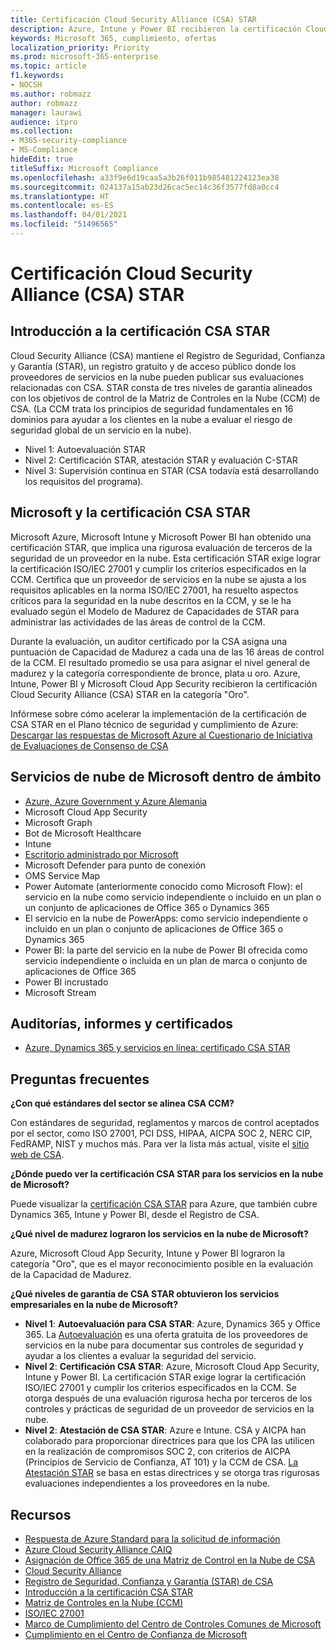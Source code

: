 ```yaml
---
title: Certificación Cloud Security Alliance (CSA) STAR
description: Azure, Intune y Power BI recibieron la certificación Cloud Security Alliance STAR en la categoría "Oro".
keywords: Microsoft 365, cumplimiento, ofertas
localization_priority: Priority
ms.prod: microsoft-365-enterprise
ms.topic: article
f1.keywords:
- NOCSH
ms.author: robmazz
author: robmazz
manager: laurawi
audience: itpro
ms.collection:
- M365-security-compliance
- MS-Compliance
hideEdit: true
titleSuffix: Microsoft Compliance
ms.openlocfilehash: a33f9e6d19caa5a3b26f011b985481224123ea38
ms.sourcegitcommit: 024137a15ab23d26cac5ec14c36f3577fd8a0cc4
ms.translationtype: HT
ms.contentlocale: es-ES
ms.lasthandoff: 04/01/2021
ms.locfileid: "51496565"
---
```

# <a name="cloud-security-alliance-csa-star-certification"></a>Certificación Cloud Security Alliance (CSA) STAR

## <a name="csa-star-certification-overview"></a>Introducción a la certificación CSA STAR

Cloud Security Alliance (CSA) mantiene el Registro de Seguridad, Confianza y Garantía (STAR), un registro gratuito y de acceso público donde los proveedores de servicios en la nube pueden publicar sus evaluaciones relacionadas con CSA. STAR consta de tres niveles de garantía alineados con los objetivos de control de la Matriz de Controles en la Nube (CCM) de CSA. (La CCM trata los principios de seguridad fundamentales en 16 dominios para ayudar a los clientes en la nube a evaluar el riesgo de seguridad global de un servicio en la nube).

- Nivel 1: Autoevaluación STAR
- Nivel 2: Certificación STAR, atestación STAR y evaluación C-STAR
- Nivel 3: Supervisión continua en STAR (CSA todavía está desarrollando los requisitos del programa).

## <a name="microsoft-and-csa-star-certification"></a>Microsoft y la certificación CSA STAR

Microsoft Azure, Microsoft Intune y Microsoft Power BI han obtenido una certificación STAR, que implica una rigurosa evaluación de terceros de la seguridad de un proveedor en la nube. Esta certificación STAR exige lograr la certificación ISO/IEC 27001 y cumplir los criterios especificados en la CCM. Certifica que un proveedor de servicios en la nube se ajusta a los requisitos aplicables en la norma ISO/IEC 27001, ha resuelto aspectos críticos para la seguridad en la nube descritos en la CCM, y se le ha evaluado según el Modelo de Madurez de Capacidades de STAR para administrar las actividades de las áreas de control de la CCM.  
  
Durante la evaluación, un auditor certificado por la CSA asigna una puntuación de Capacidad de Madurez a cada una de las 16 áreas de control de la CCM. El resultado promedio se usa para asignar el nivel general de madurez y la categoría correspondiente de bronce, plata u oro. Azure, Intune, Power BI y Microsoft Cloud App Security recibieron la certificación Cloud Security Alliance (CSA) STAR en la categoría "Oro".  

Infórmese sobre cómo acelerar la implementación de la certificación de CSA STAR en el Plano técnico de seguridad y cumplimiento de Azure: [Descargar las respuestas de Microsoft Azure al Cuestionario de Iniciativa de Evaluaciones de Consenso de CSA](https://gallery.technet.microsoft.com/Azure-Responses-to-CSA-46034a11)

## <a name="microsoft-in-scope-cloud-services"></a>Servicios de nube de Microsoft dentro de ámbito

- [Azure, Azure Government y Azure Alemania](https://aka.ms/AzureCompliance)
- Microsoft Cloud App Security
- Microsoft Graph
- Bot de Microsoft Healthcare
- Intune
- [Escritorio administrado por Microsoft](/microsoft-365/managed-desktop/intro/compliance)
- Microsoft Defender para punto de conexión
- OMS Service Map
- Power Automate (anteriormente conocido como Microsoft Flow): el servicio en la nube como servicio independiente o incluido en un plan o un conjunto de aplicaciones de Office 365 o Dynamics 365
- El servicio en la nube de PowerApps: como servicio independiente o incluido en un plan o conjunto de aplicaciones de Office 365 o Dynamics 365
- Power BI: la parte del servicio en la nube de Power BI ofrecida como servicio independiente o incluida en un plan de marca o conjunto de aplicaciones de Office 365
- Power BI incrustado
- Microsoft Stream

## <a name="audits-reports-and-certificates"></a>Auditorías, informes y certificados

- [Azure, Dynamics 365 y servicios en línea: certificado CSA STAR](https://aka.ms/azurecsastarcert)

## <a name="frequently-asked-questions"></a>Preguntas frecuentes

**¿Con qué estándares del sector se alinea CSA CCM?**

Con estándares de seguridad, reglamentos y marcos de control aceptados por el sector, como ISO 27001, PCI DSS, HIPAA, AICPA SOC 2, NERC CIP, FedRAMP, NIST y muchos más. Para ver la lista más actual, visite el [sitio web de CSA](https://cloudsecurityalliance.org/).

**¿Dónde puedo ver la certificación CSA STAR para los servicios en la nube de Microsoft?**

Puede visualizar la [certificación CSA STAR](https://aka.ms/csastar-certification) para Azure, que también cubre Dynamics 365, Intune y Power BI, desde el Registro de CSA.

**¿Qué nivel de madurez lograron los servicios en la nube de Microsoft?**

Azure, Microsoft Cloud App Security, Intune y Power BI lograron la categoría "Oro", que es el mayor reconocimiento posible en la evaluación de la Capacidad de Madurez.

**¿Qué niveles de garantía de CSA STAR obtuvieron los servicios empresariales en la nube de Microsoft?**

- **Nivel 1**: **Autoevaluación para CSA STAR**: Azure, Dynamics 365 y Office 365. La [Autoevaluación](offering-csa-star-self-assessment.md) es una oferta gratuita de los proveedores de servicios en la nube para documentar sus controles de seguridad y ayudar a los clientes a evaluar la seguridad del servicio.
- **Nivel 2**: **Certificación CSA STAR**: Azure, Microsoft Cloud App Security, Intune y Power BI. La certificación STAR exige lograr la certificación ISO/IEC 27001 y cumplir los criterios especificados en la CCM. Se otorga después de una evaluación rigurosa hecha por terceros de los controles y prácticas de seguridad de un proveedor de servicios en la nube.
- **Nivel 2**: **Atestación de CSA STAR**: Azure e Intune. CSA y AICPA han colaborado para proporcionar directrices para que los CPA las utilicen en la realización de compromisos SOC 2, con criterios de AICPA (Principios de Servicio de Confianza, AT 101) y la CCM de CSA. [La Atestación STAR](offering-CSA-STAR-Attestation.md) se basa en estas directrices y se otorga tras rigurosas evaluaciones independientes a los proveedores en la nube.

## <a name="resources"></a>Recursos

- [Respuesta de Azure Standard para la solicitud de información](https://aka.ms/AzureStandardRequestForInformation)
- [Azure Cloud Security Alliance CAIQ](https://aka.ms/AzureCSACAIQ)
- [Asignación de Office 365 de una Matriz de Control en la Nube de CSA](https://aka.ms/Office365CSACloudControlMatrix)
- [Cloud Security Alliance](https://cloudsecurityalliance.org/)
- [Registro de Seguridad, Confianza y Garantía (STAR) de CSA](https://cloudsecurityalliance.org/star/)
- [Introducción a la certificación CSA STAR](https://cloudsecurityalliance.org/star/certification/)
- [Matriz de Controles en la Nube (CCM)](https://cloudsecurityalliance.org/group/cloud-controls-matrix/)
- [ISO/IEC 27001](offering-iso-27001.md)
- [Marco de Cumplimiento del Centro de Controles Comunes de Microsoft](https://www.microsoft.com/trust-center/compliance/compliance-overview)
- [Cumplimiento en el Centro de Confianza de Microsoft](https://www.microsoft.com/trust-center/compliance/compliance-overview)
